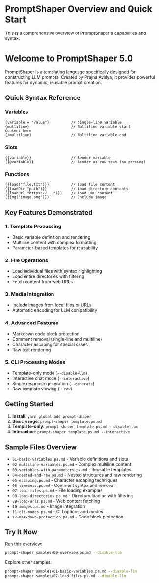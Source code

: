 # PromptShaper Overview and Quick Start

This is a comprehensive overview of PromptShaper's capabilities and syntax.

# Welcome to PromptShaper 5.0

PromptShaper is a templating language specifically designed for constructing LLM prompts. Created by Prajna Avidya, it provides powerful features for dynamic, reusable prompt creation.

## Quick Syntax Reference

### Variables
```
{variable = "value"}          // Single-line variable
{multiline}                   // Multiline variable start
Content here
{/multiline}                  // Multiline variable end
```

### Slots
```
{{variable}}                  // Render variable
{{@variable}}                 // Render as raw text (no parsing)
```

### Functions
```
{{load("file.txt")}}          // Load file content
{{loadDir("path")}}           // Load directory contents
{{loadUrl("https://...")}}    // Load URL content
{{img("image.png")}}          // Include image
```

## Key Features Demonstrated

### 1. Template Processing
- Basic variable definition and rendering
- Multiline content with complex formatting
- Parameter-based templates for reusability

### 2. File Operations
- Load individual files with syntax highlighting
- Load entire directories with filtering
- Fetch content from web URLs

### 3. Media Integration
- Include images from local files or URLs
- Automatic encoding for LLM compatibility

### 4. Advanced Features
- Markdown code block protection
- Comment removal (single-line and multiline)
- Character escaping for special cases
- Raw text rendering

### 5. CLI Processing Modes
- Template-only mode (`--disable-llm`)
- Interactive chat mode (`--interactive`)
- Single response generation (`--generate`)
- Raw template viewing (`--raw`)

## Getting Started

1. **Install**: `yarn global add prompt-shaper`
2. **Basic usage**: `prompt-shaper template.ps.md`
3. **Template-only**: `prompt-shaper template.ps.md --disable-llm`
4. **Interactive**: `prompt-shaper template.ps.md --interactive`

## Sample Files Overview

- `01-basic-variables.ps.md` - Variable definitions and slots
- `02-multiline-variables.ps.md` - Complex multiline content
- `03-variables-with-parameters.ps.md` - Reusable templates
- `04-nested-and-raw.ps.md` - Nested structures and raw rendering
- `05-escaping.ps.md` - Character escaping techniques
- `06-comments.ps.md` - Comment syntax and removal
- `07-load-files.ps.md` - File loading examples
- `08-load-directories.ps.md` - Directory loading with filtering
- `09-load-urls.ps.md` - Web content fetching
- `10-images.ps.md` - Image integration
- `11-cli-modes.ps.md` - CLI options and modes
- `12-markdown-protection.ps.md` - Code block protection

## Try It Now

Run this overview:
```bash
prompt-shaper samples/00-overview.ps.md --disable-llm
```

Explore other samples:
```bash
prompt-shaper samples/01-basic-variables.ps.md --disable-llm
prompt-shaper samples/07-load-files.ps.md --disable-llm
```
